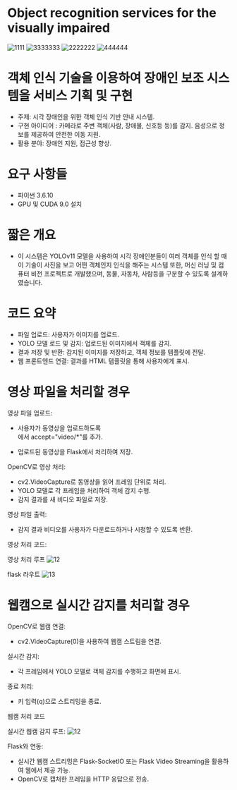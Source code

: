# Object recognition services for the visually impaired
![1111](https://github.com/user-attachments/assets/8af4e06d-d85c-4727-bbbf-b8b41233154f)
![3333333](https://github.com/user-attachments/assets/1d655a2d-c12c-4bc9-9685-a017b3b1a3af)
![2222222](https://github.com/user-attachments/assets/10c1a171-d754-4393-bab6-1a0f6deb4598)
![444444](https://github.com/user-attachments/assets/2cdf18df-c7e4-49d6-9d8e-13ff7335df28)

# 객체 인식 기술을 이용하여 장애인 보조 시스템을 서비스 기획 및 구현

- 주제: 시각 장애인을 위한 객체 인식 기반 안내 시스템.
- 구현 아이디어 : 카메라로 주변 객체(사람, 장애물, 신호등 등)를 감지.
                 음성으로 정보를 제공하여 안전한 이동 지원.
- 활용 분야: 장애인 지원, 접근성 향상.

# 요구 사항들

- 파이썬 3.6.10
- GPU 및 CUDA 9.0 설치

# 짧은 개요
- 이 시스템은 YOLOv11 모델을 사용하여 시각 장애인분들이 여러 객체를 인식 할 때 이 기술이 사진을 보고 어떤 객체인지 인식을 해주는 시스템 또한,  머신 러닝 및 컴퓨터 비전 프로젝트로 개발했으며, 동물, 자동차, 사람등을 구분할 수 있도록 설계하였습니다.

# 코드 요약

- 파일 업로드: 사용자가 이미지를 업로드.
- YOLO 모델 로드 및 감지: 업로드된 이미지에서 객체를 감지.
- 결과 저장 및 반환: 감지된 이미지를 저장하고, 객체 정보를 템플릿에 전달.
- 웹 프론트엔드 연결: 결과를 HTML 템플릿을 통해 사용자에게 표시.

 # 영상 파일을 처리할 경우
 
 영상 파일 업로드:
 
- 사용자가 동영상을 업로드하도록 <form>에서 accept="video/*"를 추가.
- 업로드된 동영상을 Flask에서 처리하여 저장.
  
OpenCV로 영상 처리:

- cv2.VideoCapture로 동영상을 읽어 프레임 단위로 처리.
- YOLO 모델로 각 프레임을 처리하여 객체 감지 수행.
- 감지 결과를 새 비디오 파일로 저장.
  
영상 파일 출력:

- 감지 결과 비디오를 사용자가 다운로드하거나 시청할 수 있도록 반환.

영상 처리 코드: 

영상 처리 루프
![12](https://github.com/user-attachments/assets/d0cdffc2-cc11-4447-87d7-8c46d9b25594)

flask 라우트
![13](https://github.com/user-attachments/assets/06064332-c837-4148-a86d-edcfbb10c0e9)

# 웹캠으로 실시간 감지를 처리할 경우

OpenCV로 웹캠 연결:

- cv2.VideoCapture(0)을 사용하여 웹캠 스트림을 연결.
  
실시간 감지:

- 각 프레임에서 YOLO 모델로 객체 감지를 수행하고 화면에 표시.
  
종료 처리:

- 키 입력(q)으로 스트리밍을 종료.

웹캠 처리 코드

실시간 웹캠 감지 루프:
![12](https://github.com/user-attachments/assets/7dae2648-53fa-4866-9aea-b28dbc5dfc5d)

Flask와 연동:
  
- 실시간 웹캠 스트리밍은 Flask-SocketIO 또는 Flask Video Streaming을 활용하여 웹에서 제공 가능.
- OpenCV로 캡처한 프레임을 HTTP 응답으로 전송.

